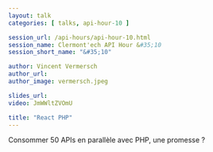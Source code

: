 ```yaml
---
layout: talk
categories: [ talks, api-hour-10 ]

session_url: /api-hours/api-hour-10.html
session_name: Clermont'ech API Hour &#35;10
session_short_name: "&#35;10"

author: Vincent Vermersch
author_url:
author_image: vermersch.jpeg

slides_url:
video: JmWWltZVOmU

title: "React PHP"
---
```


Consommer 50 APIs en parallèle avec PHP, une promesse ?
